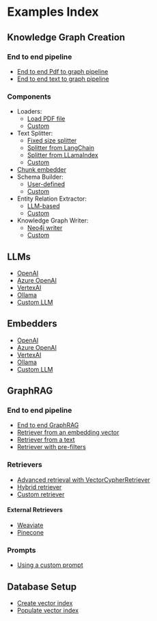 # Examples Index

## Knowledge Graph Creation

### End to end pipeline

- [End to end Pdf to graph pipeline](knowledge_graph_construction/kg_builder_from_pdf.py)
- [End to end text to graph pipeline](knowledge_graph_construction/kg_builder_from_text.py)

### Components

- Loaders:
  - [Load PDF file]()
  - [Custom]()
- Text Splitter:
  - [Fixed size splitter](./knowledge_graph_construction/components/splitters/fixed_size_splitter.py)
  - [Splitter from LangChain]()
  - [Splitter from LLamaIndex]()
  - [Custom]()
- [Chunk embedder]()
- Schema Builder:
  - [User-defined]()
  - [Custom]()
- Entity Relation Extractor:
  - [LLM-based]()
  - [Custom]()
- Knowledge Graph Writer:
  - [Neo4j writer]()
  - [Custom]()


## LLMs

- [OpenAI](./llms/openai_llm.py)
- [Azure OpenAI]()
- [VertexAI]()
- [Ollama]()
- [Custom LLM](./llms/custom_llm.py)


## Embedders

- [OpenAI]()
- [Azure OpenAI]()
- [VertexAI]()
- [Ollama]()
- [Custom LLM]()


## GraphRAG

### End to end pipeline

- [End to end GraphRAG ](./graphrag/)
- [Retriever from an embedding vector](graphrag/retrievers/similarity_search_for_vector.py)
- [Retriever from a text](graphrag/retrievers/similarity_search_for_text.py)
- [Retriever with pre-filters](old/vector_search_with_filters.py)

### Retrievers

- [Advanced retrieval with VectorCypherRetriever](./graphrag/retrievers/vector_cypher_retriever.py)
- [Hybrid retriever]()
- [Custom retriever]()

#### External Retrievers

- [Weaviate](old/weaviate)
- [Pinecone](old/pinecone)

### Prompts

- [Using a custom prompt](old/graphrag_custom_prompt.py)


## Database Setup

- [Create vector index]()
- [Populate vector index]()
